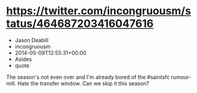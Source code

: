 # https://twitter.com/incongruousm/status/464687203416047616
- Jason Deabill
- incongruousm
- 2014-05-09T12:55:31+00:00
- Asides
- quote

The season's not even over and I'm already bored of the #saintsfc rumour-mill. Hate the transfer window. Can we skip it this season?